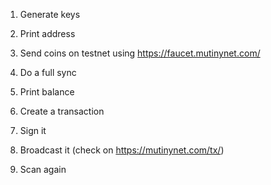 1. Generate keys
2. Print address

3. Send coins on testnet using https://faucet.mutinynet.com/

4. Do a full sync
5. Print balance

6. Create a transaction

7. Sign it
8. Broadcast it (check on https://mutinynet.com/tx/<txid>)

9. Scan again